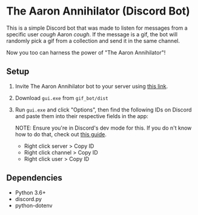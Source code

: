 # The Aaron Annihilator (Discord Bot)

This is a simple Discord bot that was made to listen for messages from a specific user *cough* Aaron *cough*. If the message is a gif, the bot will randomly pick a gif from a collection and send it in the same channel.

Now you too can harness the power of "The Aaron Annihilator"!

## Setup

1. Invite The Aaron Annihilator bot to your server using [this link](https://discord.com/oauth2/authorize?client_id=1184186946818412554&permissions=67233856&integration_type=0&scope=bot).

2. Download `gui.exe` from `gif_bot/dist`

3. Run `gui.exe` and click "Options", then find the following IDs on Discord and paste them into their respective fields in the app:

   NOTE: Ensure you're in Discord's dev mode for this. If you do    n't know how to do that, check out [this guide](https://www.howtogeek.com/714348/how-to-enable-or-disable-developer-mode-on-discord/).

   - Right click server  > Copy ID
   - Right click channel > Copy ID
   - Right click user    > Copy ID

## Dependencies

- Python 3.6+
- discord.py
- python-dotenv